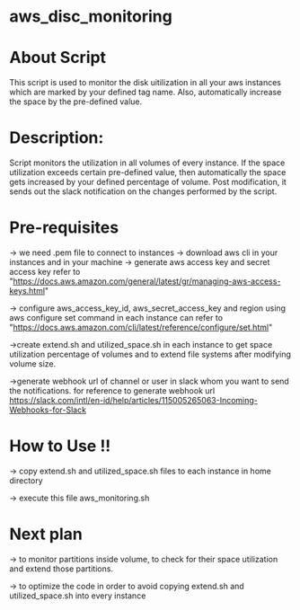 # aws_disc_monitoring

# About Script
This script is used to monitor the disk uitilization in all your aws instances which are marked by your defined tag name.
Also, automatically increase the space by the pre-defined value.

# Description:
Script monitors the utilization in all volumes of every instance.
If the space utilization exceeds certain pre-defined value, then automatically the space gets increased by your defined percentage of volume.
Post modification, it sends out the slack notification on the changes performed by the script.


# Pre-requisites

-> we need .pem file to connect to instances
-> download aws cli in your instances and in your machine
-> generate aws access key and secret access key 
refer to "https://docs.aws.amazon.com/general/latest/gr/managing-aws-access-keys.html" 

-> configure aws_access_key_id, aws_secret_access_key and region using aws configure set command in each instance
can refer to "https://docs.aws.amazon.com/cli/latest/reference/configure/set.html"

->create extend.sh and utilized_space.sh in each instance to get space utilization percentage of volumes and to extend file systems after modifying volume size.

->generate webhook url of channel or user in slack  whom you want to send the notifications.
 for reference to generate webhook url 
        https://slack.com/intl/en-id/help/articles/115005265063-Incoming-Webhooks-for-Slack


# How to Use !!

-> copy extend.sh and utilized_space.sh files to each instance in home directory 

-> execute this file aws_monitoring.sh

# Next plan

-> to monitor partitions inside volume, to check for their space utilization and extend those partitions.

-> to optimize the code in order to avoid copying extend.sh and utilized_space.sh into every instance
